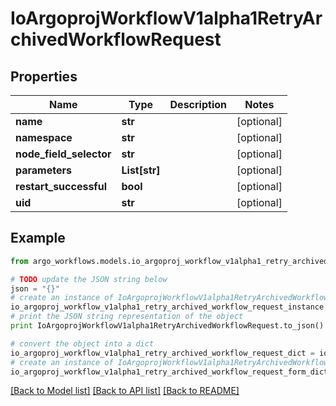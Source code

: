 # IoArgoprojWorkflowV1alpha1RetryArchivedWorkflowRequest


## Properties

Name | Type | Description | Notes
------------ | ------------- | ------------- | -------------
**name** | **str** |  | [optional] 
**namespace** | **str** |  | [optional] 
**node_field_selector** | **str** |  | [optional] 
**parameters** | **List[str]** |  | [optional] 
**restart_successful** | **bool** |  | [optional] 
**uid** | **str** |  | [optional] 

## Example

```python
from argo_workflows.models.io_argoproj_workflow_v1alpha1_retry_archived_workflow_request import IoArgoprojWorkflowV1alpha1RetryArchivedWorkflowRequest

# TODO update the JSON string below
json = "{}"
# create an instance of IoArgoprojWorkflowV1alpha1RetryArchivedWorkflowRequest from a JSON string
io_argoproj_workflow_v1alpha1_retry_archived_workflow_request_instance = IoArgoprojWorkflowV1alpha1RetryArchivedWorkflowRequest.from_json(json)
# print the JSON string representation of the object
print IoArgoprojWorkflowV1alpha1RetryArchivedWorkflowRequest.to_json()

# convert the object into a dict
io_argoproj_workflow_v1alpha1_retry_archived_workflow_request_dict = io_argoproj_workflow_v1alpha1_retry_archived_workflow_request_instance.to_dict()
# create an instance of IoArgoprojWorkflowV1alpha1RetryArchivedWorkflowRequest from a dict
io_argoproj_workflow_v1alpha1_retry_archived_workflow_request_form_dict = io_argoproj_workflow_v1alpha1_retry_archived_workflow_request.from_dict(io_argoproj_workflow_v1alpha1_retry_archived_workflow_request_dict)
```
[[Back to Model list]](../README.md#documentation-for-models) [[Back to API list]](../README.md#documentation-for-api-endpoints) [[Back to README]](../README.md)


